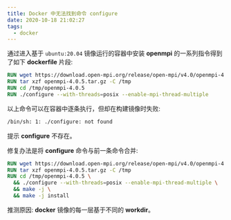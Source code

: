 ```yaml
---
title: Docker 中无法找到命令 configure
date: 2020-10-18 21:02:27
tags:
  - docker
---
```


通过进入基于 `ubuntu:20.04` 镜像运行的容器中安装 **openmpi** 的一系列指令得到了如下 **dockerfile** 片段:

``` dockerfile
RUN wget https://download.open-mpi.org/release/open-mpi/v4.0/openmpi-4.0.5.tar.gz
RUN tar xzf openmpi-4.0.5.tar.gz -C /tmp
RUN cd /tmp/openmpi-4.0.5
RUN ./configure --with-threads=posix --enable-mpi-thread-multiple
```

以上命令可以在容器中逐条执行，但却在构建镜像时失败:

``` bash
/bin/sh: 1: ./configure: not found
```

提示 **configure** 不存在。

修复办法是将 **configure** 命令与前一条命令合并:

``` dockerfile
RUN wget https://download.open-mpi.org/release/open-mpi/v4.0/openmpi-4.0.5.tar.gz
RUN tar xzf openmpi-4.0.5.tar.gz -C /tmp
RUN cd /tmp/openmpi-4.0.5 \
  && ./configure --with-threads=posix --enable-mpi-thread-multiple \
  && make -j \
  && make -j install
```

推测原因: **docker** 镜像的每一层基于不同的 **workdir**。
